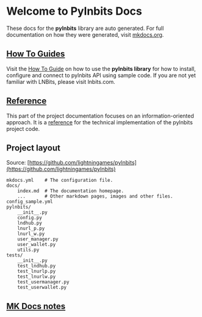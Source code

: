# Welcome to Pylnbits Docs

These docs for the **pylnbits** library are auto generated. For full documentation on how they were generated, visit [mkdocs.org](https://www.mkdocs.org).

## [How To Guides](/how-to-guides)

Visit the [How To Guide](/how-to-guides)
on how to use the **pylnbits library** for how to install, configure and connect to pylnbits API using sample code. If you are not yet familiar with LNBits, please visit lnbits.com. 


## [Reference](/reference)

This part of the project documentation focuses on an information-oriented approach. It is a [reference](/reference) for the technical implementation of the pylnbits project code.

## Project layout

Source: [https://github.com/lightningames/pylnbits](https://github.com/lightningames/pylnbits)

    mkdocs.yml    # The configuration file.
    docs/
        index.md  # The documentation homepage.
        ...       # Other markdown pages, images and other files.
    config_sample.yml
    pylnbits/
        __init__.py
        config.py
        lndhub.py
        lnurl_p.py
        lnurl_w.py
        user_manager.py
        user_wallet.py
        utils.py
    tests/
        __init__.py
        test_lndhub.py
        test_lnurlp.py
        test_lnurlw.py
        test_usermanager.py
        test_userwallet.py

## [MK Docs notes](/notes)
